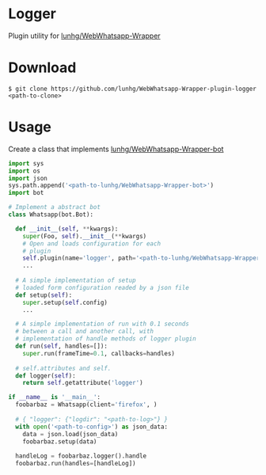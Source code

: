 # Logger 
Plugin utility for [lunhg/WebWhatsapp-Wrapper](https://www.github.com/lunhg/WebWhatsapp-Wrapper)

# Download

```
$ git clone https://github.com/lunhg/WebWhatsapp-Wrapper-plugin-logger <path-to-clone>
```

# Usage

Create a class that implements [lunhg/WebWhatsapp-Wrapper-bot](https://www.github.com/lunhg/WebWhatsapp-Wrapper-bot)


```python
import sys
import os
import json
sys.path.append('<path-to-lunhg/WebWhatsapp-Wrapper-bot>')
import bot

# Implement a abstract bot
class Whatsapp(bot.Bot):

  def __init__(self, **kwargs):
    super(Foo, self).__init__(**kwargs)
    # Open and loads configuration for each
    # plugin
    self.plugin(name='logger', path='<path-to-lunhg/WebWhatsapp-Wrapper-plugin-logger>')
    ...
    
  # A simple implementation of setup
  # loaded form configuration readed by a json file
  def setup(self):
    super.setup(self.config)
    ...

  # A simple implementation of run with 0.1 seconds
  # between a call and another call, with
  # implementation of handle methods of logger plugin
  def run(self, handles=[]):
    super.run(frameTime=0.1, callbacks=handles)
 
  # self.attributes and self.
  def logger(self):
    return self.getattribute('logger')

if __name__ is '__main__':
  foobarbaz = Whatsapp(client='firefox', )
  
  # { "logger": {"logdir": "<path-to-log>"} }
  with open('<path-to-config>') as json_data:
    data = json.load(json_data)
    foobarbaz.setup(data)
  
  handleLog = foobarbaz.logger().handle
  foobarbaz.run(handles=[handleLog])

```

